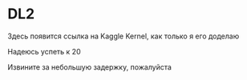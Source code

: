 # DL2
Здесь появится ссылка на Kaggle Kernel, как только я его доделаю

Надеюсь успеть к 20

Извините за небольшую задержку, пожалуйста
